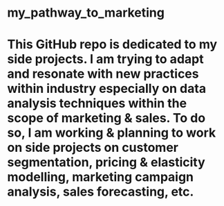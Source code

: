 # my_pathway_to_marketing

# This GitHub repo is dedicated to my side projects. I am trying to adapt and resonate with new practices within industry especially on data analysis techniques within the scope of marketing & sales. To do so, I am working & planning to work on side projects on customer segmentation, pricing & elasticity modelling, marketing campaign analysis, sales forecasting, etc.
